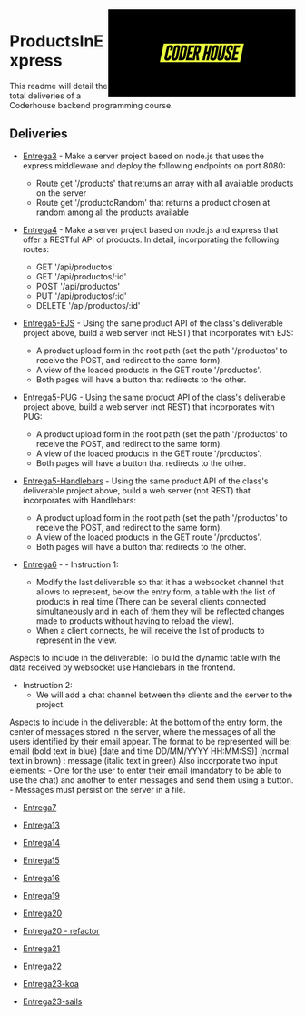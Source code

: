<img src="coderhouse.png" align="right" />

# ProductsInExpress

This readme will detail the total deliveries of a Coderhouse backend programming course.

## Deliveries

- [Entrega3](https://github.com/nicolas-jb/ProductsInExpress/tree/main/src/Entrega3) - Make a server project based on node.js that uses the express middleware and deploy the following endpoints on port 8080:

	- Route get '/products' that returns an array with all available products on the server
	- Route get '/productoRandom' that returns a product chosen at random among all the products available

- [Entrega4](https://github.com/nicolas-jb/ProductsInExpress/tree/main/src/Entrega4) - Make a server project based on node.js and express that offer a RESTful API of products. In detail, incorporating the following routes:
	-  GET '/api/productos' 
	-  GET '/api/productos/:id' 
	-  POST '/api/productos' 
	-  PUT '/api/productos/:id' 
	-  DELETE '/api/productos/:id'

- [Entrega5-EJS](https://github.com/nicolas-jb/ProductsInExpress/tree/main/src/Entrega5-EJS) - Using the same product API of the class's deliverable project above, build a web server (not REST) that incorporates with EJS: 
	- A product upload form in the root path (set the path '/productos' to receive the POST, and redirect to the same form).
	- A view of the loaded products in the GET route '/productos'.
	- Both pages will have a button that redirects to the other.


- [Entrega5-PUG](https://github.com/nicolas-jb/ProductsInExpress/tree/main/src/Entrega5-PUG) - Using the same product API of the class's deliverable project above, build a web server (not REST) that incorporates with PUG: 
	- A product upload form in the root path (set the path '/productos' to receive the POST, and redirect to the same form).
	- A view of the loaded products in the GET route '/productos'.
	- Both pages will have a button that redirects to the other.


- [Entrega5-Handlebars](https://github.com/nicolas-jb/ProductsInExpress/tree/main/src/Entrega5-Handlebars) - Using the same product API of the class's deliverable project above, build a web server (not REST) that incorporates with Handlebars: 
	- A product upload form in the root path (set the path '/productos' to receive the POST, and redirect to the same form).
	- A view of the loaded products in the GET route '/productos'.
	- Both pages will have a button that redirects to the other.

- [Entrega6](https://github.com/nicolas-jb/ProductsInExpress/tree/main/src/Entrega6) - - Instruction 1: 
	- Modify the last deliverable so that it has a websocket channel that allows to represent, below the entry form, a table with the list of products in real time (There can be several clients connected simultaneously and in each of them they will be reflected changes made to products without having to reload the view). 
	 - When a client connects, he will receive the list of products to represent in the view.

Aspects to include in the deliverable: To build the dynamic table with the data received by websocket use Handlebars in the frontend. 

- Instruction 2: 
	- We will add a chat channel between the clients and the server to the project.

Aspects to include in the deliverable: 
At the bottom of the entry form, the center of messages stored in the server, where the messages of all the users identified by their email appear. 
The format to be represented will be: 
email (bold text in blue) [date and time DD/MM/YYYY HH:MM:SS)] (normal text in brown) : message (italic text in green) 
Also incorporate two input elements: 
		- One for the user to enter their email (mandatory to be able to use the chat) and another to enter messages and send them using a button. 
	- Messages must persist on the server in a file.

- [Entrega7](https://github.com/nicolas-jb/ProductsInExpress/tree/main/src/Entrega7)

- [Entrega13](https://github.com/nicolas-jb/ProductsInExpress/tree/main/src/Entrega13)

- [Entrega14](https://github.com/nicolas-jb/ProductsInExpress/tree/main/src/Entrega14)

- [Entrega15](https://github.com/nicolas-jb/ProductsInExpress/tree/main/src/Entrega15)

- [Entrega16](https://github.com/nicolas-jb/ProductsInExpress/tree/main/src/Entrega16)

- [Entrega19](https://github.com/nicolas-jb/ProductsInExpress/tree/main/src/Entrega19)

- [Entrega20](https://github.com/nicolas-jb/ProductsInExpress/tree/main/src/Entrega20)

- [Entrega20 - refactor](https://github.com/nicolas-jb/ProductsInExpress/tree/main/src/Entrega20%20-%20refactor)

- [Entrega21](https://github.com/nicolas-jb/ProductsInExpress/tree/main/src/Entrega21)

- [Entrega22](https://github.com/nicolas-jb/ProductsInExpress/tree/main/src/Entrega22)

- [Entrega23-koa](https://github.com/nicolas-jb/ProductsInExpress/tree/main/src/Entrega23-koa)

- [Entrega23-sails](https://github.com/nicolas-jb/ProductsInExpress/tree/main/src/Entrega23-sails)